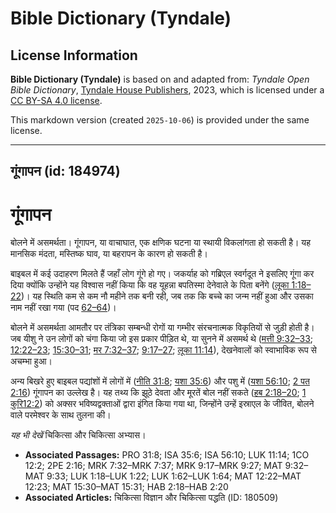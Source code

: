 # Bible Dictionary (Tyndale)

## License Information

**Bible Dictionary (Tyndale)** is based on and adapted from: _Tyndale Open Bible Dictionary_, [Tyndale House Publishers](https://tyndaleopenresources.com/), 2023, which is licensed under a [CC BY-SA 4.0 license](https://creativecommons.org/licenses/by-sa/4.0/legalcode.en).

This markdown version (created `2025-10-06`) is provided under the same license.



--------------------------------

## गूंगापन (id: 184974)

गूंगापन
=======

बोलने में असमर्थता। गूंगापन, या वाचाघात, एक क्षणिक घटना या स्थायी विकलांगता हो सकती है। यह मानसिक मंदता, मस्तिष्क घाव, या बहरापन के कारण हो सकती है। 

बाइबल में कई उदाहरण मिलते हैं जहाँ लोग गूंगे हो गए। जकर्याह को गब्रिएल स्वर्गदूत ने इसलिए गूंगा कर दिया क्योंकि उन्होंने यह विश्वास नहीं किया कि वह यूहन्ना बपतिस्मा देनेवाले के पिता बनेंगे ([लूका 1:18–22](https://ref.ly/Luke1:18-Luke1:22))। यह स्थिति कम से कम नौ महीने तक बनी रही, जब तक कि बच्चे का जन्म नहीं हुआ और उसका नाम नहीं रखा गया (पद [62–64](https://ref.ly/Luke1:62-Luke1:64))।

बोलने में असमर्थता आमतौर पर तंत्रिका सम्बन्धी रोगों या गम्भीर संरचनात्मक विकृतियों से जुड़ी होती है। जब यीशु ने उन लोगों को चंगा किया जो इस प्रकार पीड़ित थे, या सुनने में असमर्थ थे ([मत्ती 9:32–33](https://ref.ly/Matt9:32-Matt9:33); [12:22–23](https://ref.ly/Matt12:22-Matt12:23); [15:30–31](https://ref.ly/Matt15:30-Matt15:31); [मर 7:32–37](https://ref.ly/Mark7:32-Mark7:37); [9:17–27](https://ref.ly/Mark9:17-Mark9:27); [लूका 11:14](https://ref.ly/Luke11:14)), देखनेवालों को स्वाभाविक रूप से अचम्भा हुआ।

अन्य बिखरे हुए बाइबल पद्यांशों में लोगों में ([नीति 31:8](https://ref.ly/Prov31:8); [यशा 35:6](https://ref.ly/Isa35:6)) और पशु में ([यशा 56:10](https://ref.ly/Isa56:10); [2 पत 2:16](https://ref.ly/2Pet2:16)) गूंगापन का उल्लेख है। यह तथ्य कि झूठे देवता और मूरतें बोल नहीं सकते ([हब 2:18–20](https://ref.ly/Hab2:18-Hab2:20); [1 कुरि12:2](https://ref.ly/1Cor12:2)) को अक्सर भविष्यद्वक्ताओं द्वारा इंगित किया गया था, जिन्होंने उन्हें इस्राएल के जीवित, बोलने वाले परमेश्वर के साथ तुलना की।

*यह भी देखें* चिकित्सा और चिकित्सा अभ्यास।

* **Associated Passages:** PRO 31:8; ISA 35:6; ISA 56:10; LUK 11:14; 1CO 12:2; 2PE 2:16; MRK 7:32–MRK 7:37; MRK 9:17–MRK 9:27; MAT 9:32–MAT 9:33; LUK 1:18–LUK 1:22; LUK 1:62–LUK 1:64; MAT 12:22–MAT 12:23; MAT 15:30–MAT 15:31; HAB 2:18–HAB 2:20
* **Associated Articles:** चिकित्सा विज्ञान और चिकित्सा पद्धति (ID: 180509)

